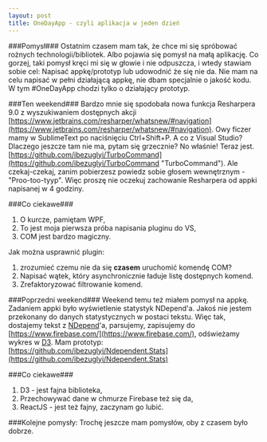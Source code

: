 ```yaml
---
layout: post
title: OneDayApp - czyli aplikacja w jeden dzień
---
```


###Pomysł###
Ostatnim czasem mam tak, że chce mi się spróbować rożnych technologii/bibliotek. Albo pojawia się pomysł na małą aplikację. Co gorzej, taki pomysł kręci mi się w głowie i nie odpuszcza, i wtedy stawiam sobie cel: Napisać appkę/prototyp lub udowodnić że się nie da. Nie mam na celu napisać w pełni działającą appkę, nie dbam specjalnie o jakość kodu. W tym #OneDayApp chodzi tylko o  działający prototyp.

###Ten weekend###
Bardzo mnie się spodobała nowa funkcja Resharpera 9.0 z wyszukiwaniem dostępnych akcji [https://www.jetbrains.com/resharper/whatsnew/#navigation](https://www.jetbrains.com/resharper/whatsnew/#navigation). Owy ficzer mamy w SublimeText po naciśnięciu Ctrl+Shift+P. A co z Visual Studio? Dlaczego jeszcze tam nie ma, pytam się grzecznie? No właśnie! Teraz jest. [https://github.com/ibezuglyi/TurboCommand](https://github.com/ibezuglyi/TurboCommand "TurboCommand"). Ale czekaj-czekaj, zanim pobierzesz powiedz sobie głosem wewnętrznym - "Proo-too-tyyp". Więc proszę nie oczekuj zachowanie Resharpera od appki napisanej w 4 godziny.

###Co ciekawe###
1. O kurcze, pamiętam WPF,
2. To jest moja pierwsza próba napisania pluginu do VS,
3. COM jest bardzo magiczny.

Jak można usprawnić plugin:

 1. zrozumieć czemu nie da się **czasem** uruchomić komendę COM?
 2. Napisać wątek, który asynchronicznie ładuje listę dostępnych komend.
 3. Zrefaktoryzować filtrowanie komend.


###Poprzedni weekend###
Weekend temu też miałem pomysł na appkę. Zadaniem appki było wyświetlenie statystyk NDepend'a. Jakoś nie jestem przekonany do danych statystycznych w postaci tekstu. Więc tak, dostajemy tekst z [NDepend](http://www.ndepend.com/)'a, parsujemy, zapisujemy  do [https://www.firebase.com/](https://www.firebase.com/), odświeżamy wykres w [D3](http://d3js.org/). Mam prototyp: [https://github.com/ibezuglyi/Ndependent.Stats](https://github.com/ibezuglyi/Ndependent.Stats)

###Co ciekawe###
1. D3 - jest fajna biblioteka,
2. Przechowywać dane w chmurze Firebase też się da,
3. ReactJS - jest też fajny, zaczynam go lubić.


###Kolejne pomysły:
Trochę jeszcze mam pomysłów, oby z czasem było dobrze.  
